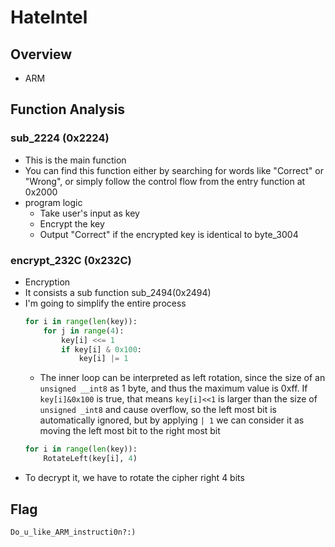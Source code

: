 # HateIntel
## Overview
* ARM
## Function Analysis
### sub_2224 (0x2224)
* This is the main function
* You can find this function either by searching for words like "Correct" or "Wrong", or simply follow the control flow from the entry function at 0x2000
* program logic
  * Take user's input as key
  * Encrypt the key
  * Output "Correct" if the encrypted key is identical to byte_3004
### encrypt_232C (0x232C)
* Encryption
* It consists a sub function sub_2494(0x2494)
* I'm going to simplify the entire process
  ```python
  for i in range(len(key)):
      for j in range(4):
          key[i] <<= 1
          if key[i] & 0x100:
              key[i] |= 1
  ```
  * The inner loop can be interpreted as left rotation, since the size of an ```unsigned __int8``` as 1 byte, and thus the maximum value is 0xff. If ```key[i]&0x100``` is true, that means ```key[i]<<1``` is larger than the size of ```unsigned _int8``` and cause overflow, so the left most bit is automatically ignored, but by applying ```| 1``` we can consider it as moving the left most bit to the right most bit
  ```python
  for i in range(len(key)):
      RotateLeft(key[i], 4)
  ```
* To decrypt it, we have to rotate the cipher right 4 bits
## Flag
```Do_u_like_ARM_instructi0n?:)```